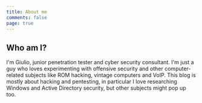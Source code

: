 ```yaml
---
title: About me
comments: false
page: true
---
```

## Who am I?
I'm Giulio, junior penetration tester and cyber security consultant. I'm just a guy who loves experimenting with offensive security and other computer-related subjects like ROM hacking, vintage computers and VoIP.
This blog is mostly about hacking and pentesting, in particular I love researching Windows and Active Directory security, but other subjects might pop up too.
